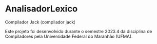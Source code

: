 # AnalisadorLexico

Compilador Jack (compilador jack)

Este projeto foi desenvolvido durante o semestre 2023.4 da disciplina de Compiladores pela Universidade Federal do Maranhão (UFMA).

